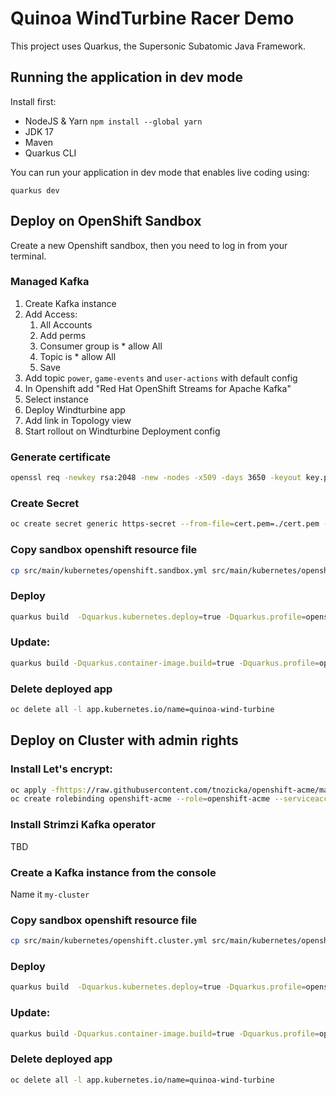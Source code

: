 

# Quinoa WindTurbine Racer Demo

This project uses Quarkus, the Supersonic Subatomic Java Framework.

## Running the application in dev mode

Install first:
- NodeJS & Yarn `npm install --global yarn`
- JDK 17
- Maven
- Quarkus CLI

You can run your application in dev mode that enables live coding using:
```shell script
quarkus dev
```

## Deploy on OpenShift Sandbox

Create a new Openshift sandbox, then you need to log in from your terminal.

### Managed Kafka

1. Create Kafka instance
2. Add Access:
   1. All Accounts
   2. Add perms
   3. Consumer group is * allow All
   4. Topic is * allow All
   5. Save
3. Add topic `power`, `game-events` and `user-actions` with default config
4. In Openshift add "Red Hat OpenShift Streams for Apache Kafka"
5. Select instance
6. Deploy Windturbine app
7. Add link in Topology view
8. Start rollout on Windturbine Deployment config

### Generate certificate

```bash
openssl req -newkey rsa:2048 -new -nodes -x509 -days 3650 -keyout key.pem -out cert.pem
```

### Create Secret

```bash
oc create secret generic https-secret --from-file=cert.pem=./cert.pem --from-file=key.pem=./key.pem
```

### Copy sandbox openshift resource file 

```bash
cp src/main/kubernetes/openshift.sandbox.yml src/main/kubernetes/openshift.yml
```

### Deploy

```bash
quarkus build  -Dquarkus.kubernetes.deploy=true -Dquarkus.profile=openshift-sandbox
```

### Update:

```bash
quarkus build -Dquarkus.container-image.build=true -Dquarkus.profile=openshift-sandbox
```

### Delete deployed  app
```bash
oc delete all -l app.kubernetes.io/name=quinoa-wind-turbine
```

## Deploy on Cluster with admin rights

### Install Let's encrypt:

```bash
oc apply -fhttps://raw.githubusercontent.com/tnozicka/openshift-acme/master/deploy/single-namespace/{role,serviceaccount,issuer-letsencrypt-live,deployment}.yaml
oc create rolebinding openshift-acme --role=openshift-acme --serviceaccount="$( oc project -q ):openshift-acme" --dry-run -o yaml | oc apply -f -
```

### Install Strimzi Kafka operator

TBD

### Create a Kafka instance from the console

Name it `my-cluster`

### Copy sandbox openshift resource file

```bash
cp src/main/kubernetes/openshift.cluster.yml src/main/kubernetes/openshift.yml
```

### Deploy

```bash
quarkus build  -Dquarkus.kubernetes.deploy=true -Dquarkus.profile=openshift-cluster
```

### Update:

```bash
quarkus build -Dquarkus.container-image.build=true -Dquarkus.profile=openshift-cluster
```

### Delete deployed  app
```bash
oc delete all -l app.kubernetes.io/name=quinoa-wind-turbine
```
